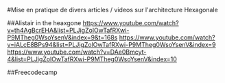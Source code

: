#Mise en pratique de divers articles / videos sur l'architecture Hexagonale

##Alistair in the heaxgone 
https://www.youtube.com/watch?v=th4AgBcrEHA&list=PLJigZolOwTafRXwi-P9MTheg0WsoYsenV&index=9&t=168s
https://www.youtube.com/watch?v=iALcE8BPs94&list=PLJigZolOwTafRXwi-P9MTheg0WsoYsenV&index=9
https://www.youtube.com/watch?v=DAe0Bmcyt-4&list=PLJigZolOwTafRXwi-P9MTheg0WsoYsenV&index=10

##Freecodecamp

